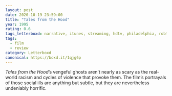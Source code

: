 ```yaml
---
layout: post 
date: 2020-10-19 23:59:00
title: "Tales from the Hood"
year: 1995
rating: 0.6
tags_letterboxd: narrative, itunes, streaming, hdtv, philadelphia, robtober
tags:
  - film
  - review
category: Letterboxd
canonical: https://boxd.it/1qjg6p
---
```


<cite>Tales from the Hood</cite>’s vengeful ghosts aren’t nearly as scary as the real-world racism and cycles of violence that provoke them. The film’s portrayals of those social ills are anything but subtle, but they are nevertheless undeniably horrific.